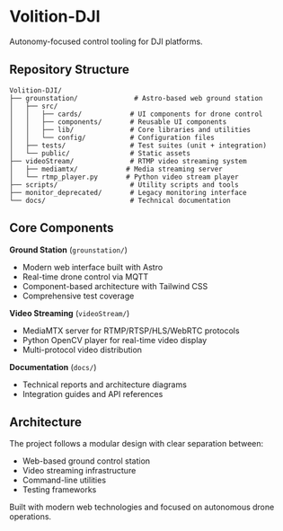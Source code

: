 # Volition-DJI

Autonomy-focused control tooling for DJI platforms.

## Repository Structure

```
Volition-DJI/
├── grounstation/              # Astro-based web ground station
│   ├── src/
│   │   ├── cards/            # UI components for drone control
│   │   ├── components/       # Reusable UI components
│   │   ├── lib/              # Core libraries and utilities
│   │   └── config/           # Configuration files
│   ├── tests/                # Test suites (unit + integration)
│   └── public/               # Static assets
├── videoStream/              # RTMP video streaming system
│   ├── mediamtx/            # Media streaming server
│   └── rtmp_player.py       # Python video stream player
├── scripts/                  # Utility scripts and tools
├── monitor_deprecated/       # Legacy monitoring interface
└── docs/                     # Technical documentation
```

## Core Components

**Ground Station** (`grounstation/`)
- Modern web interface built with Astro
- Real-time drone control via MQTT
- Component-based architecture with Tailwind CSS
- Comprehensive test coverage

**Video Streaming** (`videoStream/`)
- MediaMTX server for RTMP/RTSP/HLS/WebRTC protocols
- Python OpenCV player for real-time video display
- Multi-protocol video distribution

**Documentation** (`docs/`)
- Technical reports and architecture diagrams
- Integration guides and API references

## Architecture

The project follows a modular design with clear separation between:
- Web-based ground control station
- Video streaming infrastructure
- Command-line utilities
- Testing frameworks

Built with modern web technologies and focused on autonomous drone operations.